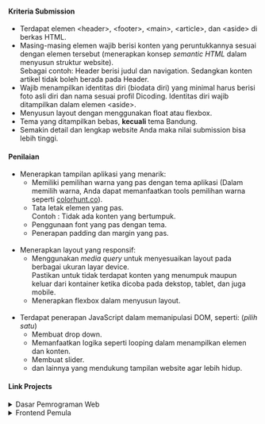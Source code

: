 <div align="left">
<h4>Kriteria Submission</h4>
<ul>
  <li>Terdapat elemen &lt;header&gt;, &lt;footer&gt;, &lt;main&gt;, &lt;article&gt;, dan &lt;aside&gt; di berkas HTML.</li>
  <li>Masing-masing elemen wajib berisi konten yang peruntukkannya sesuai dengan elemen tersebut (menerapkan konsep <em>semantic HTML</em> dalam menyusun struktur website).<br>Sebagai contoh: Header berisi judul dan navigation. Sedangkan konten artikel tidak boleh berada pada Header.</li>
  <li>Wajib menampilkan identitas diri (biodata diri) yang minimal harus berisi foto asli diri dan nama sesuai profil Dicoding. Identitas diri wajib ditampilkan dalam elemen &lt;aside&gt;.</li>
  <li>Menyusun layout dengan menggunakan float atau flexbox.<strong><br></strong></li><li>Tema yang ditampilkan bebas, <strong>kecuali</strong> tema Bandung.</li>
  <li>Semakin detail dan lengkap website Anda maka nilai submission bisa lebih tinggi.</li>
</ul>

<h4>Penilaian</h4>
<ul>
  <li>Menerapkan tampilan aplikasi yang menarik:
    <ul>
      <li>Memiliki pemilihan warna yang pas dengan tema aplikasi (Dalam memilih warna, Anda dapat memanfaatkan tools pemilihan warna seperti <a href="http://colorhunt.co" target="_blank" rel="noreferrer noopener">colorhunt.co</a>).</li>
      <li>Tata letak elemen yang pas.<br>Contoh : Tidak ada konten yang bertumpuk.</li>
      <li>Penggunaan font yang pas dengan tema.</li>
      <li>Penerapan padding dan margin yang pas.<br><br></li>
    </ul>
  </li>
  <li>Menerapkan layout yang responsif:&nbsp;
    <ul>
      <li>Menggunakan <em>media query&nbsp;</em>untuk menyesuaikan layout pada berbagai ukuran layar device.<br>Pastikan untuk tidak terdapat konten yang menumpuk maupun keluar dari kontainer ketika dicoba pada dekstop, tablet, dan juga mobile.</li>
      <li>Menerapkan flexbox dalam menyusun layout.<br><br></li>
    </ul>
  </li>
  <li>Terdapat penerapan JavaScript dalam memanipulasi DOM, seperti: (<em>pilih satu</em>)
    <ul>
      <li>Membuat drop down.</li>
      <li>Memanfaatkan logika seperti looping dalam menampilkan elemen dan konten.</li>
      <li>Membuat slider.</li>
      <li>dan lainnya yang mendukung tampilan website agar lebih hidup.</li>
    </ul>
  </li>
</ul>

<h4>Link Projects</h4>
  <details>
     <summary>Dasar Pemrograman Web</summary>
     <ul>
      <li>
        <a href="https://dwiiipoetra.github.io/reactdev_dicoding/dasar_web/">Company Profile (Ventura)</a>
      </li>
    </ul>
   </details>
  
  <details>
     <summary>Frontend Pemula</summary>
     <ul>
      <li> 
        <a href="https://dwiiipoetra.github.io/reactdev_dicoding/frontend_pemula/todo_apps">Web Storage (Todo Apps)</a>
      </li>
      <li>
        <a href="https://dwiiipoetra.github.io/reactdev_dicoding/frontend_pemula/tebak_angka">Web Storage (Tebak Angka)</a>
      </li>
      <li>
        <a href="https://dwiiipoetra.github.io/reactdev_dicoding/frontend_pemula/bookshelf_apps">Web Storage (Bookshelf Apps)</a>
      </li>
   </details>
</div>

